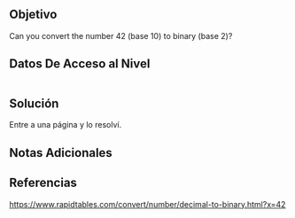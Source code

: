 ## Objetivo
Can you convert the number 42 (base 10) to binary (base 2)?
## Datos De Acceso al Nivel
```
```
## Solución
Entre a una página y lo resolví.
## Notas Adicionales

## Referencias
https://www.rapidtables.com/convert/number/decimal-to-binary.html?x=42